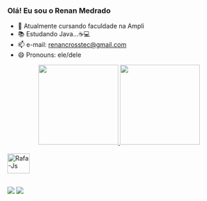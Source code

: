### Olá! Eu sou o Renan Medrado

- 🔭 Atualmente cursando faculdade na Ampli
- 📚 Estudando Java...☕💻
- 📫 e-mail: renancrosstec@gmail.com
- 😄 Pronouns: ele/dele
<div align="center">
  <a href="https://github.com/Medradocode">
  <img height="180em" src="https://github-readme-stats.vercel.app/api?username=Medradocode&show_icons=true&theme=ocean_dark&include_all_commits=true&count_private=true"/>
  <img height="180em" src="https://github-readme-stats.vercel.app/api/top-langs/?username=Medradocode&layout=compact&langs_count=7&theme=ocean_dark"/>
</div>

<div style="display: inline_block"><br>
<img align="center" alt="Rafa-Js" height="45" width="50"src="https://cdn.jsdelivr.net/gh/devicons/devicon/icons/java/java-plain-wordmark.svg" />
</div>

##

<div>
<a href="https://www.linkedin.com/in/renan-fernandes-medrado-0680b9179" target="_blank"><img src="https://img.shields.io/badge/-LinkedIn-%230077B5?style=for-the-badge&logo=linkedin&logoColor=white" target="_blank"></a> 
<a href = "mailto:renancrosstec@gmail.com" target="_blank"><img src="https://img.shields.io/badge/-Gmail-%23333?style=for-the-badge&logo=gmail&logoColor=white" target="_blank"></a>
</div>         
          
          

